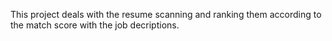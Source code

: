 This project deals with the resume scanning and ranking them according to the match score with the job decriptions.
